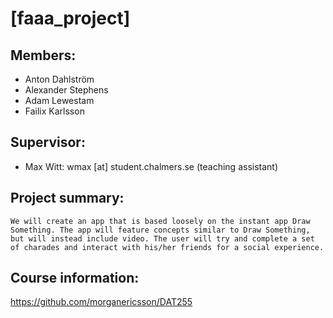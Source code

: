 # [faaa_project]

## Members:
 - Anton Dahlström
 - Alexander Stephens
 - Adam Lewestam
 - Failix Karlsson

 ## Supervisor:
 - Max Witt: wmax [at] student.chalmers.se (teaching assistant)

 ## Project summary:
	We will create an app that is based loosely on the instant app Draw Something. The app will feature concepts similar to Draw Something, but will instead include video. The user will try and complete a set of charades and interact with his/her friends for a social experience.

## Course information:
https://github.com/morganericsson/DAT255